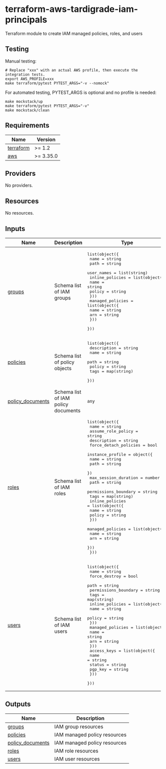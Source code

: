 # terraform-aws-tardigrade-iam-principals

Terraform module to create IAM managed policies, roles, and users

## Testing

Manual testing:

```
# Replace "xxx" with an actual AWS profile, then execute the integration tests.
export AWS_PROFILE=xxx 
make terraform/pytest PYTEST_ARGS="-v --nomock"
```

For automated testing, PYTEST_ARGS is optional and no profile is needed:

```
make mockstack/up
make terraform/pytest PYTEST_ARGS="-v"
make mockstack/clean
```

<!-- BEGIN TFDOCS -->
## Requirements

| Name | Version |
|------|---------|
| <a name="requirement_terraform"></a> [terraform](#requirement\_terraform) | >= 1.2 |
| <a name="requirement_aws"></a> [aws](#requirement\_aws) | >= 3.35.0 |

## Providers

No providers.

## Resources

No resources.

## Inputs

| Name | Description | Type | Default | Required |
|------|-------------|------|---------|:--------:|
| <a name="input_groups"></a> [groups](#input\_groups) | Schema list of IAM groups | <pre>list(object({<br>    name       = string<br>    path       = string<br>    user_names = list(string)<br>    inline_policies = list(object({<br>      name   = string<br>      policy = string<br>    }))<br>    managed_policies = list(object({<br>      name = string<br>      arn  = string<br>    }))<br>  }))</pre> | `[]` | no |
| <a name="input_policies"></a> [policies](#input\_policies) | Schema list of policy objects | <pre>list(object({<br>    description = string<br>    name        = string<br>    path        = string<br>    policy      = string<br>    tags        = map(string)<br>  }))</pre> | `[]` | no |
| <a name="input_policy_documents"></a> [policy\_documents](#input\_policy\_documents) | Schema list of IAM policy documents | `any` | `[]` | no |
| <a name="input_roles"></a> [roles](#input\_roles) | Schema list of IAM roles | <pre>list(object({<br>    name                  = string<br>    assume_role_policy    = string<br>    description           = string<br>    force_detach_policies = bool<br>    instance_profile = object({<br>      name = string<br>      path = string<br>    })<br>    max_session_duration = number<br>    path                 = string<br>    permissions_boundary = string<br>    tags                 = map(string)<br>    inline_policies = list(object({<br>      name   = string<br>      policy = string<br>    }))<br>    managed_policies = list(object({<br>      name = string<br>      arn  = string<br>    }))<br>  }))</pre> | `[]` | no |
| <a name="input_users"></a> [users](#input\_users) | Schema list of IAM users | <pre>list(object({<br>    name                 = string<br>    force_destroy        = bool<br>    path                 = string<br>    permissions_boundary = string<br>    tags                 = map(string)<br>    inline_policies = list(object({<br>      name   = string<br>      policy = string<br>    }))<br>    managed_policies = list(object({<br>      name = string<br>      arn  = string<br>    }))<br>    access_keys = list(object({<br>      name    = string<br>      status  = string<br>      pgp_key = string<br>    }))<br>  }))</pre> | `[]` | no |

## Outputs

| Name | Description |
|------|-------------|
| <a name="output_groups"></a> [groups](#output\_groups) | IAM group resources |
| <a name="output_policies"></a> [policies](#output\_policies) | IAM managed policy resources |
| <a name="output_policy_documents"></a> [policy\_documents](#output\_policy\_documents) | IAM managed policy resources |
| <a name="output_roles"></a> [roles](#output\_roles) | IAM role resources |
| <a name="output_users"></a> [users](#output\_users) | IAM user resources |

<!-- END TFDOCS -->
